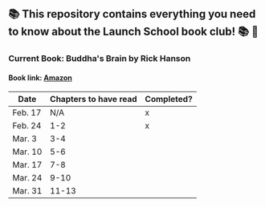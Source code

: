 ## :books: This repository contains everything you need to know about the Launch School book club! :books: :tada:

### Current Book: Buddha's Brain by Rick Hanson
#### Book link: [Amazon](https://www.amazon.com/Buddhas-Brain-Practical-Neuroscience-Happiness/dp/1572246952/ref=sr_1_1?crid=2IF4QWYOKJ35A&dchild=1&keywords=buddha%27s+brain&qid=1613700960&sprefix=buddha%27s+%2Caps%2C203&sr=8-1)

| Date | Chapters to have read | Completed? |
|----------|------|----------|
| Feb. 17 | N/A | x |
| Feb. 24 | 1-2 | x | 
| Mar. 3 | 3-4 | | 
| Mar. 10 | 5-6 | |
| Mar. 17 | 7-8 | | 
| Mar. 24 | 9-10 | | 
| Mar. 31 | 11-13 | | 
